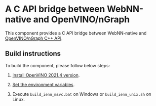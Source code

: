 # A C API bridge between WebNN-native and OpenVINO/nGraph

This component provides a C API bridge between WebNN-native and [OpenVINO/nGraph C++ API](https://docs.openvinotoolkit.org/latest/openvino_docs_nGraph_DG_build_function.html).

## Build instructions

To build the component, please follow below steps:

1. [Install OpenVINO 2021.4 version](https://docs.openvinotoolkit.org/2021.4/openvino_docs_install_guides_installing_openvino_linux.html#install-openvino).

2. [Set the environment variables](https://docs.openvinotoolkit.org/2021.4/openvino_docs_install_guides_installing_openvino_linux.html#set-the-environment-variables).

3. Execute `build_ienn_msvc.bat` on Windows or `build_ienn_unix.sh` on Linux.

